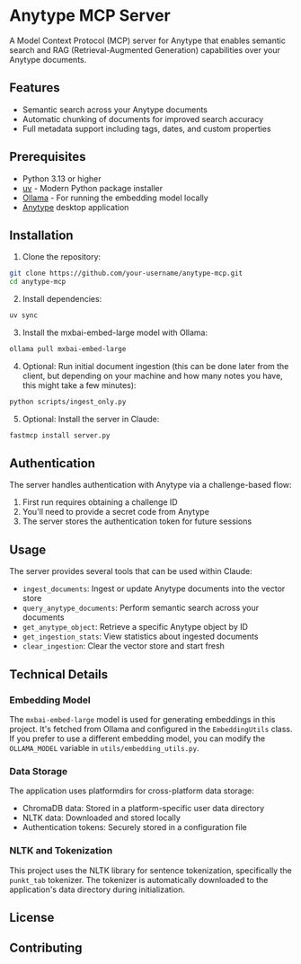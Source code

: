 # Anytype MCP Server

A Model Context Protocol (MCP) server for Anytype that enables semantic search and RAG (Retrieval-Augmented Generation) capabilities over your Anytype documents.

## Features

- Semantic search across your Anytype documents
- Automatic chunking of documents for improved search accuracy
- Full metadata support including tags, dates, and custom properties

## Prerequisites

- Python 3.13 or higher
- [uv](https://github.com/astral-sh/uv) - Modern Python package installer
- [Ollama](https://ollama.ai) - For running the embedding model locally
- [Anytype](https://anytype.io) desktop application

## Installation

1. Clone the repository:
```bash
git clone https://github.com/your-username/anytype-mcp.git
cd anytype-mcp
```

2. Install dependencies:
```bash
uv sync
```

3. Install the mxbai-embed-large model with Ollama:
```bash
ollama pull mxbai-embed-large
```

4. Optional: Run initial document ingestion (this can be done later from the client, but depending on your machine and how many notes you have, this might take a few minutes):
```bash
python scripts/ingest_only.py
```

5. Optional: Install the server in Claude:
```bash
fastmcp install server.py
```

## Authentication

The server handles authentication with Anytype via a challenge-based flow:
1. First run requires obtaining a challenge ID 
2. You'll need to provide a secret code from Anytype
3. The server stores the authentication token for future sessions

## Usage

The server provides several tools that can be used within Claude:

- `ingest_documents`: Ingest or update Anytype documents into the vector store
- `query_anytype_documents`: Perform semantic search across your documents
- `get_anytype_object`: Retrieve a specific Anytype object by ID
- `get_ingestion_stats`: View statistics about ingested documents
- `clear_ingestion`: Clear the vector store and start fresh

## Technical Details

### Embedding Model

The `mxbai-embed-large` model is used for generating embeddings in this project. It's fetched from Ollama and configured in the `EmbeddingUtils` class. If you prefer to use a different embedding model, you can modify the `OLLAMA_MODEL` variable in `utils/embedding_utils.py`.

### Data Storage

The application uses platformdirs for cross-platform data storage:
- ChromaDB data: Stored in a platform-specific user data directory
- NLTK data: Downloaded and stored locally
- Authentication tokens: Securely stored in a configuration file

### NLTK and Tokenization

This project uses the NLTK library for sentence tokenization, specifically the `punkt_tab` tokenizer. The tokenizer is automatically downloaded to the application's data directory during initialization.

## License

## Contributing

